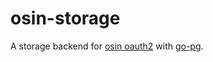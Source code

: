 # osin-storage
A storage backend for [osin oauth2](https://github.com/RangelReale/osin) with [go-pg](https://github.com/go-pg/pg).
